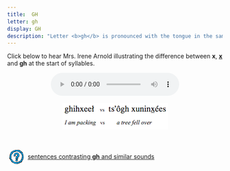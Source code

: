 ```yaml
---
title:  GH
letter: gh
display: GH
description: "Letter <b>gh</b> is pronounced with the tongue in the same part of the mouth as for <b>g</b>, except that air is permitted to flow between the back of the tongue and the roof of the mouth, giving the sound a distinctive &quot;raspy&quot; quality. Although the <b>gh</b> sound does not occur in English, some learners find it similar to  English <b>r</b>."		
---
```



Click below to hear Mrs. Irene Arnold illustrating the difference between <b>x</b>, <b><u>x</u></b> and <b>gh</b> at the start of syllables.

<center>
<audio controls src="/assets/audio/x_x_under.mp3" type="audio/mpeg">Your browser does not support the audio element.</audio>
<p><img src="/assets/gif/x_x_under_comp.gif" border="0"></p>	<br />
</center>

<p>
<img src="/assets/images/question.png" width="34" height="34" hspace="5" align="absmiddle"> <a href="../velar_comp/velar_sent/velar_sent.html"> sentences contrasting <b>gh</b> and similar sounds</a>
</p>
						